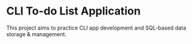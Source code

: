 # CLI To-do List Application
This project aims to practice CLI app development and SQL-based data storage & management.
